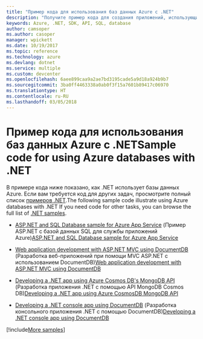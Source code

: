```yaml
---
title: "Пример кода для использования баз данных Azure с .NET"
description: "Получите пример кода для создания приложений, использующих базы данных Azure, с помощью .NET."
keywords: Azure, .NET, SDK, API, SQL, database
author: camsoper
ms.author: casoper
manager: wpickett
ms.date: 10/19/2017
ms.topic: reference
ms.technology: azure
ms.devlang: dotnet
ms.service: multiple
ms.custom: devcenter
ms.openlocfilehash: 6aee899caa9a2ae7bd3195cade5a9d18a924b9b7
ms.sourcegitcommit: 3ba0ff4463338a0ab0f3f15a7601b89417c06970
ms.translationtype: HT
ms.contentlocale: ru-RU
ms.lasthandoff: 03/05/2018
---
```

# <a name="sample-code-for-using-azure-databases-with-net"></a><span data-ttu-id="7c32b-104">Пример кода для использования баз данных Azure с .NET</span><span class="sxs-lookup"><span data-stu-id="7c32b-104">Sample code for using Azure databases with .NET</span></span>

<span data-ttu-id="7c32b-105">В примере кода ниже показано, как .NET использует базы данных Azure. Если вам требуется код для других задач, просмотрите полный список [примеров .NET](https://azure.microsoft.com/resources/samples/?term=dotnet).</span><span class="sxs-lookup"><span data-stu-id="7c32b-105">The following sample code illustrate using Azure databases with .NET If you need code for other tasks, you can browse the full list of [.NET samples](https://azure.microsoft.com/resources/samples/?term=dotnet).</span></span>

- <span data-ttu-id="7c32b-106">[ASP.NET and SQL Database sample for Azure App Service](https://azure.microsoft.com/resources/samples/dotnet-sqldb-tutorial/) (Пример ASP.NET с базой данных SQL для службы приложений Azure)</span><span class="sxs-lookup"><span data-stu-id="7c32b-106">[ASP.NET and SQL Database sample for Azure App Service](https://azure.microsoft.com/resources/samples/dotnet-sqldb-tutorial/)</span></span>

- <span data-ttu-id="7c32b-107">[Web application development with ASP.NET MVC using DocumentDB](https://azure.microsoft.com/resources/samples/documentdb-dotnet-todo-app/) (Разработка веб-приложений при помощи MVC ASP.NET с использованием DocumentDB)</span><span class="sxs-lookup"><span data-stu-id="7c32b-107">[Web application development with ASP.NET MVC using DocumentDB](https://azure.microsoft.com/resources/samples/documentdb-dotnet-todo-app/)</span></span>

- <span data-ttu-id="7c32b-108">[Developing a .NET app using Azure Cosmos DB's MongoDB API](https://azure.microsoft.com/resources/samples/azure-cosmos-db-mongodb-dotnet-getting-started/) (Разработка приложения .NET с помощью API MongoDB Cosmos DB)</span><span class="sxs-lookup"><span data-stu-id="7c32b-108">[Developing a .NET app using Azure CosmosDB MongoDB API](https://azure.microsoft.com/resources/samples/azure-cosmos-db-mongodb-dotnet-getting-started/)</span></span>

- <span data-ttu-id="7c32b-109">[Developing a .NET console app using DocumentDB](https://azure.microsoft.com/resources/samples/documentdb-dotnet-getting-started/) (Разработка консольного приложения .NET с помощью DocumentDB)</span><span class="sxs-lookup"><span data-stu-id="7c32b-109">[Developing a .NET console app using DocumentDB](https://azure.microsoft.com/resources/samples/documentdb-dotnet-getting-started/)</span></span>

[!include[More samples](includes/more-samples.md)]
